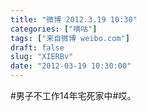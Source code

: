 ```yaml
---
title: "微博 2012.3.19 10:30"
categories: ["嘀咕"]
tags: ["来自微博 weibo.com"]
draft: false
slug: "XIERBv"
date: "2012-03-19 10:30:00"
---
```


<p>#男子不工作14年宅死家中#哎。 ​​​​</p>
